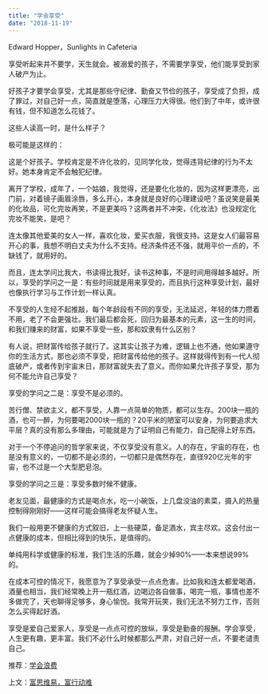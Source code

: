 ```yaml
---
title: "学会享受"
date: "2018-11-19"
---
```


Edward Hopper，Sunlights in Cafeteria

享受听起来并不要学，天生就会。被溺爱的孩子，不需要学享受，他们能享受到家人破产为止。

好孩子才要学会享受，尤其是那些守纪律、勤奋又节俭的孩子，享受成了负担，成了罪过，对自己好一点，简直就是堕落，心理压力大得很。他们到了中年，或许很有钱，但不知道怎么花钱了。

这些人读高一时，是什么样子？

极可能是这样的：

这是个好孩子。学校肯定是不许化妆的，见同学化妆，觉得违背纪律的行为不太好。她本身肯定不会触犯纪律。

离开了学校，成年了，一个姑娘，我觉得，还是要化化妆的，因为这样更漂亮，出门前，对着镜子画眉涂唇，多么开心，本身就是良好的心理建设吧？虽说笑是最美的化妆品，可化完妆再笑，不是更美吗？这两者并不冲突，《化妆法》也没规定化完妆不能笑，是吧？

连太像其他爱美的女人一样，喜欢化妆，爱买衣服，我很支持。这是女人们最容易开心的事，我想不明白丈夫为什么不支持。经济条件还不强，就用平价一点的，不缺钱了，就用好的。

而且，连太学问比我大，书读得比我好，读书这种事，不是时间用得越多越好。所以，享受的学问之一是：有些时间就是用来享受的，而且执行这种享受计划，最好也像执行学习与工作计划一样认真。

不享受的人生经不起推敲，每个年龄段有不同的享受，无法延迟，年轻的体力攒着不用，老了不会更强壮。我们最后都会死，回归为最基本的元素，这一生的时间，和我们赚来的财富，如果不享受一些，那和奴隶有什么区别？

有人说，把财富传给孩子就行了。这其实让孩子为难，逻辑上也不通，他如果遵守你的生活方式，那也必须不享受，把财富传给他的孩子。这样就得传到有一代人彻底破产，或者传到宇宙末日，那财富就失去了意义。而你如果允许孩子享受，那为何不能允许自己享受？

享受的学问之二是：享受不是必须的。

苦行僧、禁欲主义，都不享受，人靠一点简单的物质，都可以生存。200块一瓶的酒，也可一醉，为何要喝2000块一瓶的？20平米的陋室可以安身，为何要追求大平层？真的没有那么多理由，可能就是为了证明自己有能力，自己配得上好东西。

对于一个不停追问的哲学家来说，不仅享受没有意义。人的存在，宇宙的存在，也是没有意义的，一切都不是必须的，一切都只是偶然存在，直径920亿光年的宇宙，也不过是一个大型肥皂泡。

享受的学问之三是：享受多数时候不健康。

老友见面，最健康的方式是喝点水，吃一小碗饭，上几盘没油的素菜，摄入的热量控制得刚刚好——这样可能会搞得老友怀疑人生。

我们一般用更不健康的方式叙旧，上一些硬菜，备足酒水，宾主尽欢。这会付出一点健康的成本，但相比得到的快乐，是值得的。

单纯用科学或健康的标准，我们生活的乐趣，就会少掉90%——本来想说99%的。

在成本可控的情况下，我愿意为了享受承受一点点危害。比如我和连太都爱喝酒，酒量也相当，我们经常晚上开一瓶红酒，边喝边各自做事，喝完一瓶，事情也差不多做完了，天也聊得足够多，身心愉悦。我常开玩笑，我们无法不努力工作，否则怎么买得起好酒。

享受是爱自己爱家人，享受是一点点可控的放纵，享受是勤奋的报酬。学会享受，人生更有趣，更丰富。我们不必什么时候都那么严肃，对自己好一点，不要老谴责自己。

推荐：[学会浪费](http://mp.weixin.qq.com/s?__biz=MjM5NDU0Mjk2MQ==&mid=2651622513&idx=1&sn=5b4350bf3c4b591b85948c640deb4f72&chksm=bd7e086f8a098179224f3fad5135ef6d6308545adf259f9a70781872002bc5fa730595e28299&scene=21#wechat_redirect)

上文：[富思维易，富行动难](http://mp.weixin.qq.com/s?__biz=MjM5NDU0Mjk2MQ==&mid=2651631510&idx=1&sn=c44bbe842fb9821ae0a09e861f5f5780&chksm=bd7e2b888a09a29e575d44b843ec6d660381c7168504c8f98e16afcdb02e1634cdd86fce1cf9&scene=21#wechat_redirect)
